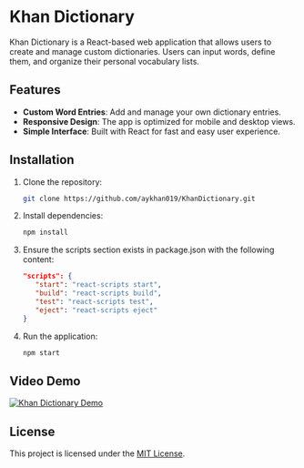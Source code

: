 # Khan Dictionary

Khan Dictionary is a React-based web application that allows users to create and manage custom dictionaries. Users can input words, define them, and organize their personal vocabulary lists.

## Features

- **Custom Word Entries**: Add and manage your own dictionary entries.
- **Responsive Design**: The app is optimized for mobile and desktop views.
- **Simple Interface**: Built with React for fast and easy user experience.

## Installation

1. Clone the repository:
   ```bash
   git clone https://github.com/aykhan019/KhanDictionary.git
   ```
2. Install dependencies:
   ```bash
   npm install
   ```
3. Ensure the scripts section exists in package.json with the following content:
   ```json
   "scripts": {
      "start": "react-scripts start",
      "build": "react-scripts build",
      "test": "react-scripts test",
      "eject": "react-scripts eject"
   }
   ```
4. Run the application:
   ```bash
   npm start
   ```

## Video Demo
[![Khan Dictionary Demo](https://media.aykhan.net/thumbnails/projects/dictionary-v2.jpg)](https://www.youtube.com/watch?v=q7-ntuYNfE8)

## License
This project is licensed under the [MIT License](LICENSE).
